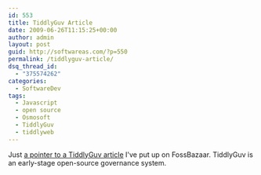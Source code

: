 ```yaml
---
id: 553
title: TiddlyGuv Article
date: 2009-06-26T11:15:25+00:00
author: admin
layout: post
guid: http://softwareas.com/?p=550
permalink: /tiddlyguv-article/
dsq_thread_id:
  - "375574262"
categories:
  - SoftwareDev
tags:
  - Javascript
  - open source
  - Osmosoft
  - TiddlyGuv
  - tiddlyweb
---
```

Just <a href="https://fossbazaar.org/content/tiddlyguv-open-source-governance-system">a pointer to a TiddlyGuv article</a> I've put up on FossBazaar. TiddlyGuv is an early-stage open-source governance system.